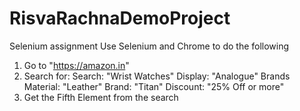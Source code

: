 # RisvaRachnaDemoProject

 Selenium assignment
Use Selenium and Chrome to do the following
1. Go to "https://amazon.in"
2. Search for:
Search: "Wrist Watches"
Display: "Analogue"
Brands Material: "Leather"
Brand: "Titan"
Discount: "25% Off or more"
3. Get the Fifth Element from the search
